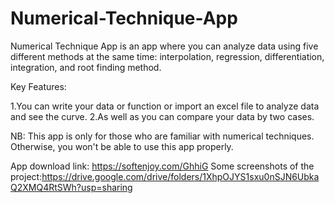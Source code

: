# Numerical-Technique-App
Numerical Technique App is an app where you can analyze data using five different methods at the same time: interpolation, regression, differentiation, integration, and root finding method. 

Key Features:

1.You can write your data or function or import an excel file to analyze data and see the curve.
2.As well as you can compare your data by two cases. 

NB: This app is only for those who are familiar with numerical techniques. Otherwise, you won't be able to use this app properly.


App download link: https://softenjoy.com/GhhiG
Some screenshots of the project:https://drive.google.com/drive/folders/1XhpOJYS1sxu0nSJN6UbkaQ2XMQ4RtSWh?usp=sharing
